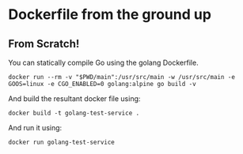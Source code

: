 # Dockerfile from the ground up

## From Scratch!

You can statically compile Go using the golang Dockerfile.

```
docker run --rm -v "$PWD/main":/usr/src/main -w /usr/src/main -e GOOS=linux -e CGO_ENABLED=0 golang:alpine go build -v
```

And build the resultant docker file using:

```
docker build -t golang-test-service .
```

And run it using:

```
docker run golang-test-service
```
